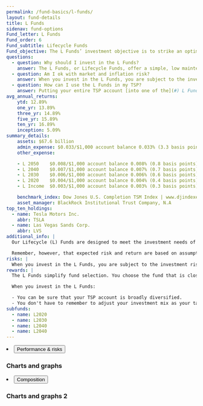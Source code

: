 ```yaml
---
permalink: /fund-basics/l-funds/
layout: fund-details
title: L Funds
sidenav: fund-options
Fund_letter: L Funds
Fund_order: 6
Fund_subtitle: Lifecycle Funds
Fund_objective: The L Funds’ investment objective is to strike an optimal balance between the expected risk and return associated with each fund. Any other use of the L Funds may result in a greater amount of risk in your portfolio than is necessary in order to achieve the same expected rate of return. Each quarter, the L Funds' target asset allocations change, moving towards a less risky mix of investments as the target date approaches. So if you are invested in one of the L Funds, you’ll notice that as you get closer to your target date, your allocation to the riskier TSP funds will get smaller while your allocation to the more conservative G Fund gets larger.
questions:
  - question: Why should I invest in the L Funds?
    answer: The L Funds, or Lifecycle Funds, offer a simple, low maintenance way of investing money in your TSP account by using an appropriate mix of the G, F, C, S, and I Funds that most closely matches your time horizon, or target retirement date. As your target date approaches, the investment mix of each L Fund becomes more conservative (less risky), and it is automatically adjusted for you.
  - question: Am I ok with market and inflation risk?
    answer: When you invest in the L Funds, you are subject to the investment risks associated with the G, F, C, S, and I funds. This means that the L Funds can have periods of gain and loss, just as the individual TSP funds do.
  - question: How can I use the L Funds in my TSP?
    answer: Putting your entire TSP account [into one of the](#) L Funds (i.e., the L Income, L 2020, L 2030, L 2040, L 2050, etc.) will help you to achieve the best expected return for the amount of expected risk that is appropriate for your time horizon. The L Funds make the investing process easy for you because you do not have to figure out how to diversify your account or how and when to rebalance - it’s done for you.
avg_annual_returns:
    ytd: 12.89%
    one_yr: 13.89%
    three_yr: 14.89%
    five_yr: 15.89%
    ten_yr: 16.89%
    inception: 5.09%
summary_details:
    assets: $67.6 billion
    admin_expense: $0.033/$1,000 account balance 0.033% (3.3 basis points)
    other_expense:

    - L 2050 	$0.008/$1,000 account balance 0.008% (0.8 basis points)
    - L 2040 	$0.007/$1,000 account balance 0.007% (0.7 basis points)  
    - L 2030 	$0.006/$1,000 account balance 0.006% (0.6 basis points)  
    - L 2020 	$0.004/$1,000 account balance 0.004% (0.4 basis points)  
    - L Income 	$0.003/$1,000 account balance 0.003% (0.3 basis points)

    benchmark_index: Dow Jones U.S. Completion TSM Index | www.djindexes.com
    asset_manager: BlackRock Institutional Trust Company, N.A
top_ten_holdings:
  - name: Tesla Motors Inc.
    abbr: TSLA
  - name: Las Vegas Sands Corp.
    abbr: LVS
additional_info: |
  Our Lifecycle (L) Funds are designed to meet the investment needs of our participants with different time horizons. The five L Funds were created just for us by an investment consultant. The asset allocations are based on the investment consultant’s assumptions regarding future investment returns, inflation, economic growth, and interest rates. We review these assumptions at least annually to determine whether changes to the allocations are warranted.

  Remember, however, that expected risk and return are based on assumptions about future economic conditions and investment performance. There’s no guaranteed rate of return for any period, either short-term or long-term. For the funds' historical returns, visit [Share Price History](#). Keep in mind, that past performance does not guarantee future results.
risks: |
  When you invest in the L Funds, you are subject to the investment risks associated with the G, F, C, S, and I funds. Your account is not guaranteed against loss. The L Funds can have periods of gain and loss, just as the individual TSP funds do.
rewards: |
  The L Funds simplify fund selection. You choose the fund that is closest to your target date (or, if your target date falls between the target dates that are offered, you can split your account between the two target date funds closest to your time horizon).

  When you invest in the L Funds:

  - You can be sure that your TSP account is broadly diversified.
  - You don't have to remember to adjust your investment mix as your target date approaches - it's done for you.
subfunds:
  - name: L2020
  - name: L2030
  - name: L2040
  - name: L2040
---
```


<li>
    <button class="usa-accordion-button" aria-expanded="false" aria-controls="a2">
  Performance &amp; risks
</button>
    <div id="a2" class="usa-accordion-content">
      <div class="usa-grid-full">
        <div class="usa-width-one-whole">
          <h3>Charts and graphs</h3>
        </div>
      </div>
    </div>
</li>
<li>
    <button class="usa-accordion-button" aria-expanded="false" aria-controls="a3">
  Composition
</button>
    <div id="a3" class="usa-accordion-content">
    <div class="usa-grid-full">
      <div class="usa-width-one-whole">
        <h3>Charts and graphs 2</h3>
      </div>
    </div>
    </div>
</li>
